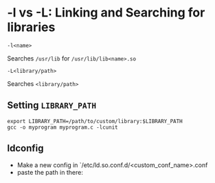 # -l vs -L: Linking and Searching for libraries
```
-l<name>
```
Searches `/usr/lib` for `/usr/lib/lib<name>.so`

```
-L<library/path>
```
Searches `<library/path>`

## Setting `LIBRARY_PATH`
```
export LIBRARY_PATH=/path/to/custom/library:$LIBRARY_PATH
gcc -o myprogram myprogram.c -lcunit
```

## ldconfig
- Make a new config in `/etc/ld.so.conf.d/<custom_conf_name>.conf
- paste the path in there:
